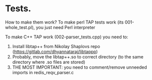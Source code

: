 # Tests.
How to make them work?
To make perl TAP tests work (its 001-whole_test.pl), you just need Perl interpreter

To make C++ TAP work (002-parser_tests.cpp) you need to:

1) Install libtap++ from Nikolay Shaplovs repo (https://gitlab.com/dhyannataraj/libtappp)
2) Probably, move the libtap++.so to correct directory (to the same directory where .so files are stored)
3) THE MOST IMPORTANT: you need to comment/remove unneeded imports in redis_reqv_parser.c
